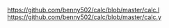 https://github.com/benny502/calc/blob/master/calc.l  
https://github.com/benny502/calc/blob/master/calc.y  
